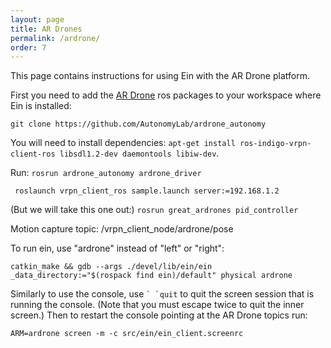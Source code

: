 ```yaml
---
layout: page
title: AR Drones
permalink: /ardrone/
order: 7
---
```



This page contains instructions for using Ein with the AR Drone platform. 

First you need to add the [AR
Drone](http://wiki.ros.org/ardrone_autonomy) ros packages to your
workspace where Ein is installed:

```git clone https://github.com/AutonomyLab/ardrone_autonomy```

You will need to install dependencies: `apt-get install
ros-indigo-vrpn-client-ros libsdl1.2-dev daemontools libiw-dev`.

Run:
``` rosrun ardrone_autonomy ardrone_driver  ```

``` roslaunch vrpn_client_ros sample.launch server:=192.168.1.2```

(But we will take this one out:)
``` rosrun great_ardrones pid_controller ```



Motion capture topic: 
/vrpn_client_node/ardrone/pose



To run ein, use "ardrone" instead of "left" or "right":

```
catkin_make && gdb --args ./devel/lib/ein/ein  _data_directory:="$(rospack find ein)/default" physical ardrone
```


Similarly to use the console, use `` ` `quit `` to quit the screen
session that is running the console.  (Note that you must escape twice
to quit the inner screen.)  Then to restart the console pointing at the AR Drone topics run: 

``` 
ARM=ardrone screen -m -c src/ein/ein_client.screenrc
```
